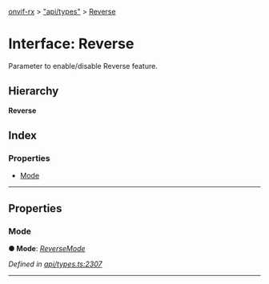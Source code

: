 [onvif-rx](../README.md) > ["api/types"](../modules/_api_types_.md) > [Reverse](../interfaces/_api_types_.reverse.md)

# Interface: Reverse

Parameter to enable/disable Reverse feature.

## Hierarchy

**Reverse**

## Index

### Properties

* [Mode](_api_types_.reverse.md#mode)

---

## Properties

<a id="mode"></a>

###  Mode

**● Mode**: *[ReverseMode](../enums/_api_types_.reversemode.md)*

*Defined in [api/types.ts:2307](https://github.com/patrickmichalina/onvif-rx/blob/f117e44/src/api/types.ts#L2307)*

___

